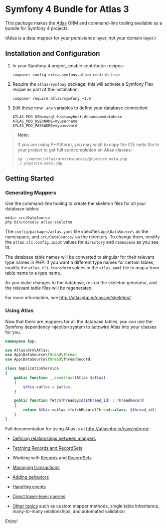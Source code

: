 # Symfony 4 Bundle for Atlas 3

This package makes the [Atlas](http://atlasphp.io) ORM and command-line tooling
available as a bundle for Symfony 4 projects.

(Atlas is a data mapper for your persistence layer, not your domain layer.)

## Installation and Configuration

1. In your Symfony 4 project, enable contributor recipes:

    ```
    composer config extra.symfony.allow-contrib true
    ```

2. Require the `atlas/symfony` package; this will activate a Symfony Flex recipe
   as part of the installation:

    ```
    composer require atlas/symfony ~1.0
    ```

3. Edit these new `.env` variables to define your database connection:

    ```
    ATLAS_PDO_DSN=mysql:host=myhost;dbname=mydatabase
    ATLAS_PDO_USERNAME=myusername
    ATLAS_PDO_PASSWORD=mypassword
    ```

> **Note:**
>
> If you are using PHPStorm, you may wish to copy the IDE meta file to your
> project to get full autocompletion on Atlas classes:
>
> ```
> cp ./vendor/atlas/orm/resources/phpstorm.meta.php ./.phpstorm.meta.php
> ```

## Getting Started

### Generating Mappers

Use the command-line tooling to create the skeleton files for all your database
tables:

```
mkdir src/DataSource
php bin/console atlas:skeleton
```

The `config/packages/atlas.yaml` file specifies `App\DataSource\` as the
namespace, and `src/DataSource/` as the directory. To change them, modify the
`atlas.cli.config.input` values for `directory` and `namespace` as you see fit.

The database table names will be converted to singular for their relevant
type names in PHP. If you want a different type names for certain tables,
modify the `atlas.cli.transform` values in the `atlas.yaml` file to map a
from table name to a type name.

As you make changes to the database, re-run the skeleton generator, and the
relevant table files will be regenerated.

For more information, see <http://atlasphp.io/cassini/skeleton/>.

### Using Atlas

Now that there are mappers for all the database tables, you can use the Symfony
dependency injection system to autowire Atlas into your classes for you.

```php
namespace App;

use Atlas\Orm\Atlas;
use App\DataSource\Thread\Thread
use App\DataSource\Thread\ThreadRecord;

class ApplicationService
{
    public function __construct(Atlas $atlas)
    {
        $this->atlas = $atlas;
    }

    public function fetchThreadById($thread_id) : ThreadRecord
    {
        return $this->atlas->fetchRecord(Thread::class, $thread_id);
    }
}
```

Full documentation for using Atlas is at <http://atlasphp.io/cassini/orm/>:


- [Defining relationships between mappers](http://atlasphp.io/cassini/orm/relationships.html)

- [Fetching Records and RecordSets](http://atlasphp.io/cassini/orm/reading.html)

- Working with [Records](http://atlasphp.io/cassini/orm/records.html)
  and [RecordSets](http://atlasphp.io/cassini/orm/record-sets.html)

- [Managing transactions](http://atlasphp.io/cassini/orm/transactions.html)

- [Adding behaviors](http://atlasphp.io/cassini/orm/behavior.html)

- [Handling events](http://atlasphp.io/cassini/orm/events.html)

- [Direct lower-level queries](http://atlasphp.io/cassini/orm/direct.html)

- [Other topics](http://atlasphp.io/cassini/orm/other.html) such as custom mapper
  methods, single table inheritance, many-to-many relationships, and automated
  validation

Enjoy!
